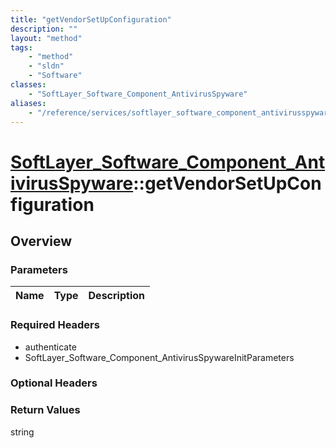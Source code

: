 ```yaml
---
title: "getVendorSetUpConfiguration"
description: ""
layout: "method"
tags:
    - "method"
    - "sldn"
    - "Software"
classes:
    - "SoftLayer_Software_Component_AntivirusSpyware"
aliases:
    - "/reference/services/softlayer_software_component_antivirusspyware/getVendorSetUpConfiguration"
---
```

# [SoftLayer_Software_Component_AntivirusSpyware](/reference/services/SoftLayer_Software_Component_AntivirusSpyware)::getVendorSetUpConfiguration




## Overview 


### Parameters 
|Name | Type | Description |
| --- | --- | --- |


### Required Headers
* authenticate
* SoftLayer_Software_Component_AntivirusSpywareInitParameters

### Optional Headers

### Return Values
string

